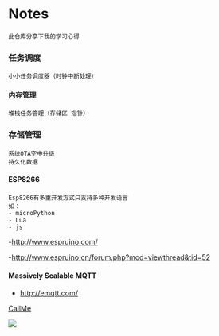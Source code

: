 # Notes
```
此仓库分享下我的学习心得
```



### 任务调度
```
小小任务调度器（时钟中断处理）
```
#### 内存管理
```
堆栈任务管理（存储区 指针）
```
### 存储管理
```
系统OTA空中升级
持久化数据
```
#### ESP8266  
```
Esp8266有多重开发方式只支持多种开发语言
如：
- microPython
- Lua
- js
```

-http://www.espruino.com/

-http://www.espruino.cn/forum.php?mod=viewthread&tid=52

		
####  Massively Scalable MQTT
- http://emqtt.com/


[CallMe](http://www.baidu.com?帅哥) 




![](http://upload-images.jianshu.io/upload_images/259-0ad0d0bfc1c608b6.jpg?imageMogr2/auto-orient/strip%7CimageView2/2/w/1240)

